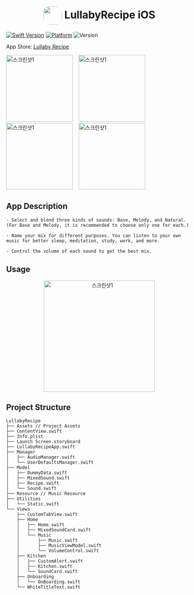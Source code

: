 <h1 align="center">
    <img style="height:50px; vertical-align:middle; border-radius:15px;" src="https://is2-ssl.mzstatic.com/image/thumb/Purple122/v4/32/48/ad/3248ad23-c180-5966-f7a0-a595121c3901/AppIcon-1x_U007emarketing-0-10-0-85-220.png/3000x0w.webp"/> LullabyRecipe iOS
</h1>

[![Swift Version][swift-image]](https://swift.org/)
[![Platform][Platform-image]](https://developer.apple.com/kr/ios/)
![Version][Version-image]

[swift-image]:https://img.shields.io/badge/swift-5.6-orange.svg?style=flat
[Platform-image]: https://img.shields.io/badge/Platform-ios-lightgray.svg?style=flat
[Version-image]: https://img.shields.io/badge/Version-1.0.3-231363.svg?style=flat

App Store: [Lullaby Recipe](https://apps.apple.com/kr/app/lullaby-recipe/id1626715109)  

<p>
  <img width="180" alt="스크린샷1" src="https://user-images.githubusercontent.com/81131715/178465919-b73defbb-498c-4efe-af6e-be09a382250d.png">
  &nbsp;&nbsp;
  <img width="180" alt="스크린샷1" src="https://user-images.githubusercontent.com/81131715/178465975-a78ffae7-b9a9-40e0-b092-396cef6cf29d.png">
  &nbsp;&nbsp;
  <img width="180" alt="스크린샷1" src="https://user-images.githubusercontent.com/81131715/178466053-677e976a-c613-4858-b1d0-a1b1ab1312ee.png">
  &nbsp;&nbsp;
  <img width="180" alt="스크린샷1" src="https://user-images.githubusercontent.com/81131715/178466061-c4dec397-b179-49e4-82ac-152b925379da.png">
</p>

## App Description
```
- Select and blend three kinds of sounds: Base, Melody, and Natural.
(For Base and Melody, it is recommended to choose only one for each.)

- Name your mix for different purposes. You can listen to your own music for better sleep, meditation, study, work, and more.

- Control the volume of each sound to get the best mix.
```

## Usage
<p align="center">
  <img width="300" alt="스크린샷1" src="https://user-images.githubusercontent.com/81131715/178482812-6def6b5e-7120-4287-adc1-a3800e60adde.gif">
</p>


## Project Structure
```
LullabyRecipe
├── Assets // Project Assets
├── ContentView.swift
├── Info.plist
├── Launch Screen.storyboard
├── LullabyRecipeApp.swift
├── Manager
│   ├── AudioManager.swift
│   └── UserDefaultsManager.swift
├── Model
│   ├── DummyData.swift
│   ├── MixedSound.swift
│   ├── Recipe.swift
│   └── Sound.swift
├── Resource // Music Resource
├── Utilities
│   └── Static.swift
└── Views
    ├── CustomTabView.swift
    ├── Home
    │   ├── Home.swift
    │   ├── MixedSoundCard.swift
    │   └── Music
    │       ├── Music.swift
    │       ├── MusicViewModel.swift
    │       └── VolumeControl.swift
    ├── Kitchen
    │   ├── CustomAlert.swift
    │   ├── Kitchen.swift
    │   └── SoundCard.swift
    ├── Onboarding
    │   └── OnBoarding.swift
    └── WhiteTitleText.swift
```

